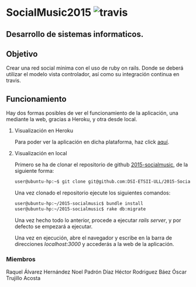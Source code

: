 SocialMusic2015  ![travis](https://travis-ci.org/DSI-ETSII-ULL/2015-SocialMusic.svg?branch=master)
=========
Desarrollo de sistemas informaticos.
---------------------------


Objetivo
-----

Crear una red social minima con el uso de ruby on rails. Donde se deberá utilizar el modelo vista controlador, así como su integración continua en travis. 


Funcionamiento
-----

Hay dos formas posibles de ver el funcionamiento de la aplicación, una mediante la web, gracias a Heroku, y otra desde local.

1. Visualización en Heroku
    
    Para poder ver la aplicación en dicha plataforma, haz click [aquí].
    

2. Visualización en local

    Primero se ha de clonar el repositorio de github [2015-socialmusic], de la siguiente forma: 
    
    ```sh
    user@ubuntu-hp:~$ git clone git@github.com:DSI-ETSII-ULL/2015-SocialMusic.git
    ```
    Una vez clonado el repositorio ejecute los siguientes comandos:
    
    ```sh
    user@ubuntu-hp:~/2015-socialmusic$ bundle install
    user@ubuntu-hp:~/2015-socialmusic$ rake db:migrate
    ```
    
    
    Una vez hecho todo lo anterior, procede a ejecutar *rails server*, y por defecto se empezará a ejecutar.
    
    Una vez en ejecución, abre el navegador y escribe en la barra de direcciones *localhost:3000* y accederás a la web de la aplicación.
    
  
    
    

[aquí]:https://socialmusic2015.herokuapp.com/
[2015-socialmusic]:https://github.com/DSI-ETSII-ULL/2015-SocialMusic.git

### Miembros

Raquel Álvarez Hernández
Noel Padrón Díaz
Héctor Rodriguez Báez
Óscar Trujillo Acosta

